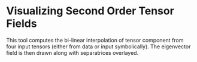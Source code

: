 # Visualizing Second Order Tensor Fields
This tool computes the bi-linear interpolation of tensor component from four input tensors (either from data or input symbolically).
The eigenvector field is then drawn along with separatrices overlayed.
